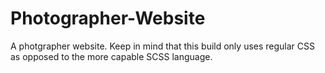 # Photographer-Website
A photgrapher website. Keep in mind that this build only uses regular CSS as opposed to the more capable SCSS language.
